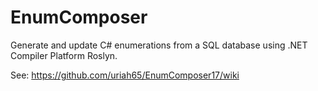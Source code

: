 # EnumComposer

Generate and update C# enumerations from a SQL database using .NET Compiler Platform Roslyn.

See: https://github.com/uriah65/EnumComposer17/wiki
